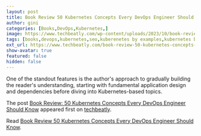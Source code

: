 ```yaml
---
layout: post
title: Book Review 50 Kubernetes Concepts Every DevOps Engineer Should Know
author: gini
categories: [Books,DevOps,Kubernetes,]
image: https://www.techbeatly.com/wp-content/uploads/2023/10/book-review-50-kubernetes-concepts-every-devops-engineer-should-know-1024x750.jpeg
tags: [books,devops,kubernetes,seo,kuberenetes by examples,kubernetes book,michael levan book,]
ext_url: https://www.techbeatly.com/book-review-50-kubernetes-concepts-every-devops-engineer-should-know/
show-avatar: true
featured: false
hidden: false
---
```


<p>One of the standout features is the author's approach to gradually building the reader's understanding, starting with fundamental application design and dependencies before diving into Kubernetes-based topics. </p>
<p>The post <a href="https://www.techbeatly.com/book-review-50-kubernetes-concepts-every-devops-engineer-should-know/">Book Review: 50 Kubernetes Concepts Every DevOps Engineer Should Know</a> appeared first on <a href="https://www.techbeatly.com">techbeatly</a>.</p>

Read [Book Review 50 Kubernetes Concepts Every DevOps Engineer Should Know](https://www.techbeatly.com/book-review-50-kubernetes-concepts-every-devops-engineer-should-know/).